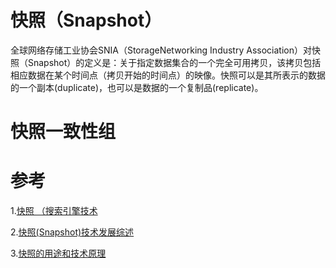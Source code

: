 # 快照（Snapshot）
全球网络存储工业协会SNIA（StorageNetworking Industry Association）对快照（Snapshot）的定义是：关于指定数据集合的一个完全可用拷贝，该拷贝包括相应数据在某个时间点（拷贝开始的时间点）的映像。快照可以是其所表示的数据的一个副本(duplicate)，也可以是数据的一个复制品(replicate)。

# 快照一致性组

# 参考
1.[快照 （搜索引擎技术](https://baike.baidu.com/item/%E5%BF%AB%E7%85%A7/327038)

2.[快照(Snapshot)技术发展综述](https://blog.csdn.net/reliveit/article/details/101278773)

3.[快照的用途和技术原理](https://baijiahao.baidu.com/s?id=1636278070863441309)
